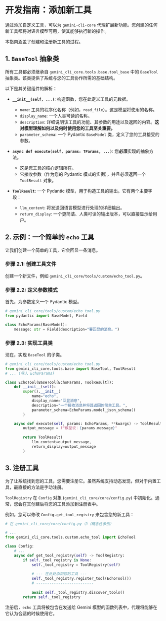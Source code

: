 # 开发指南：添加新工具

通过添加自定义工具，可以为 `gemini-cli-core` 代理扩展新功能。您创建的任何新工具都将对语言模型可用，使其能够执行新的操作。

本指南涵盖了创建和注册新工具的过程。

## 1. `BaseTool` 抽象类

所有工具都必须继承自 `gemini_cli_core.tools.base.tool_base` 中的 `BaseTool` 抽象类。该类提供了系统与您的工具协作所需的基础结构。

以下是其关键组件的解析：

- **`__init__(self, ...)`**: 构造函数，您在此定义工具的元数据。
    - `name`: 工具的程序化名称（例如，`read_file`）。这是模型将使用的名称。
    - `display_name`: 一个人类可读的名称。
    - `description`: 详细说明该工具的功能、其参数的用途以及返回的内容。**这对模型理解如何以及何时使用您的工具至关重要。**
    - `parameter_schema`: 一个 Pydantic `BaseModel` 类，定义了您的工具接受的参数。

- **`async def execute(self, params: TParams, ...)`**: 您**必须**实现的抽象方法。
    - 这是您工具的核心逻辑所在。
    - 它接收参数（作为您的 Pydantic 模式的实例），并且必须返回一个 `ToolResult` 对象。

- **`ToolResult`**: 一个 Pydantic 模型，用于构造工具的输出。它有两个主要字段：
    - `llm_content`: 将发送回语言模型进行处理的详细输出。
    - `return_display`: 一个更简洁、人类可读的输出版本，可以直接显示给用户。

## 2. 示例：一个简单的 `echo` 工具

让我们创建一个简单的工具，它会回显一条消息。

### 步骤 2.1: 创建工具文件

创建一个新文件，例如 `gemini_cli_core/tools/custom/echo_tool.py`。

### 步骤 2.2: 定义参数模式

首先，为参数定义一个 Pydantic 模型。

```python
# gemini_cli_core/tools/custom/echo_tool.py
from pydantic import BaseModel, Field

class EchoParams(BaseModel):
    message: str = Field(description="要回显的消息。")
```

### 步骤 2.3: 实现工具类

现在，实现 `BaseTool` 的子类。

```python
# gemini_cli_core/tools/custom/echo_tool.py
from gemini_cli_core.tools.base import BaseTool, ToolResult
# ... (导入 EchoParams)

class EchoTool(BaseTool[EchoParams, ToolResult]):
    def __init__(self):
        super().__init__(
            name="echo",
            display_name="回显消息",
            description="一个接收消息并将其返回的简单工具。",
            parameter_schema=EchoParams.model_json_schema()
        )

    async def execute(self, params: EchoParams, **kwargs) -> ToolResult:
        output_message = f"模型说：{params.message}"
        
        return ToolResult(
            llm_content=output_message,
            return_display=output_message
        )
```

## 3. 注册工具

为了让系统找到您的工具，您需要注册它。虽然系统支持动态发现，但对于内置工具，最直接的方法是手动注册。

`ToolRegistry` 在 `Config` 对象 (`gemini_cli_core/core/config.py`) 中初始化。通常，您会在其创建后将您的工具添加到注册表中。

例如，您可以修改 `Config.get_tool_registry` 来包含您的新工具：

```python
# 在 gemini_cli_core/core/config.py 中（概念性示例）

# ...
from gemini_cli_core.tools.custom.echo_tool import EchoTool

class Config:
    # ...
    async def get_tool_registry(self) -> ToolRegistry:
        if self._tool_registry is None:
            self._tool_registry = ToolRegistry(self)
            
            # --- 在此处添加您的工具 ---
            self._tool_registry.register_tool(EchoTool())
            # --------------------------
            
            await self._tool_registry.discover_tools()
        return self._tool_registry
```

注册后，`echo` 工具将被包含在发送给 Gemini 模型的函数列表中，代理将能够在它认为合适的时候使用它。 